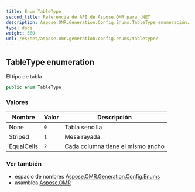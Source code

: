 ```yaml
---
title: Enum TableType
second_title: Referencia de API de Aspose.OMR para .NET
description: Aspose.OMR.Generation.Config.Enums.TableType enumeración. El tipo de tabla
type: docs
weight: 560
url: /es/net/aspose.omr.generation.config.enums/tabletype/
---
```

## TableType enumeration

El tipo de tabla

```csharp
public enum TableType
```

### Valores

| Nombre | Valor | Descripción |
| --- | --- | --- |
| None | `0` | Tabla sencilla |
| Striped | `1` | Mesa rayada |
| EqualCells | `2` | Cada columna tiene el mismo ancho |

### Ver también

* espacio de nombres [Aspose.OMR.Generation.Config.Enums](../../aspose.omr.generation.config.enums/)
* asamblea [Aspose.OMR](../../)



